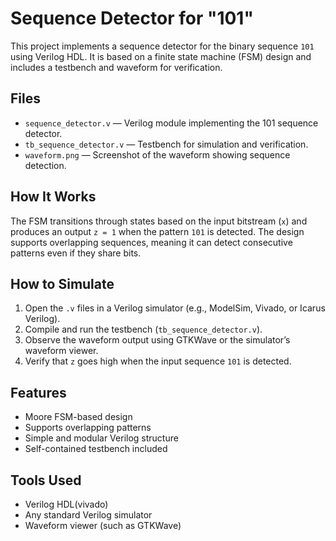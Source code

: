 # Sequence Detector for "101"

This project implements a sequence detector for the binary sequence `101` using Verilog HDL. It is based on a finite state machine (FSM) design and includes a testbench and waveform for verification.

## Files

- `sequence_detector.v` — Verilog module implementing the 101 sequence detector.
- `tb_sequence_detector.v` — Testbench for simulation and verification.
- `waveform.png` — Screenshot of the waveform showing sequence detection.

## How It Works

The FSM transitions through states based on the input bitstream (`x`) and produces an output `z = 1` when the pattern `101` is detected. The design supports overlapping sequences, meaning it can detect consecutive patterns even if they share bits.

## How to Simulate

1. Open the `.v` files in a Verilog simulator (e.g., ModelSim, Vivado, or Icarus Verilog).
2. Compile and run the testbench (`tb_sequence_detector.v`).
3. Observe the waveform output using GTKWave or the simulator’s waveform viewer.
4. Verify that `z` goes high when the input sequence `101` is detected.

## Features

- Moore FSM-based design
- Supports overlapping patterns
- Simple and modular Verilog structure
- Self-contained testbench included

## Tools Used

- Verilog HDL(vivado)
- Any standard Verilog simulator
- Waveform viewer (such as GTKWave)
